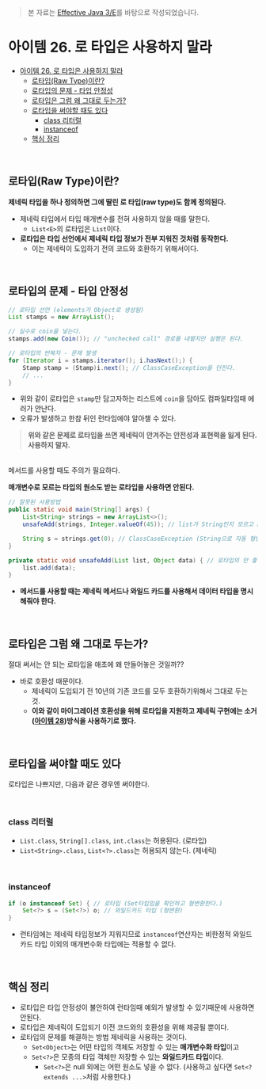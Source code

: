 > 본 자료는 [Effective Java 3/E]()를 바탕으로 작성되었습니다.

# 아이템 26. 로 타입은 사용하지 말라

- [아이템 26. 로 타입은 사용하지 말라](#아이템-26-로-타입은-사용하지-말라)
  - [로타입(Raw Type)이란?](#로타입raw-type이란)
  - [로타입의 문제 - 타입 안정성](#로타입의-문제---타입-안정성)
  - [로타입은 그럼 왜 그대로 두는가?](#로타입은-그럼-왜-그대로-두는가)
  - [로타입을 써야할 때도 있다](#로타입을-써야할-때도-있다)
    - [class 리터럴](#class-리터럴)
    - [instanceof](#instanceof)
  - [핵심 정리](#핵심-정리)

<br>

## 로타입(Raw Type)이란?
**제네릭 타입을 하나 정의하면 그에 딸린 로 타입(raw type)도 함께 정의된다.**
* 제네릭 타입에서 타입 매개변수를 전혀 사용하지 않을 때를 말한다.
  * `List<E>`의 로타입은 `List`이다.
* **로타입은 타입 선언에서 제네릭 타입 정보가 전부 지워진 것처럼 동작한다.**
  * 이는 제네릭이 도입하기 전의 코드와 호환하기 위해서이다.

<br>

## 로타입의 문제 - 타입 안정성

```java
// 로타입 선언 (elements가 Object로 생성됨)
List stamps = new ArrayList();

// 실수로 coin을 넣는다.
stamps.add(new Coin()); // "unchecked call" 경로를 내뱉지만 실행은 된다.

// 로타입의 반복자 - 문제 발생
for (Iterator i = stamps.iterator(); i.hasNext();) {
    Stamp stamp = (Stamp)i.next(); // ClassCaseException을 던진다.
    // ...
}
```
* 위와 같이 로타입은 `stamp`만 담고자하는 리스트에 `coin`을 담아도 컴파일타임때 에러가 안난다.
* 오류가 발생하고 한참 뒤인 런타임에야 알아챌 수 있다.
> **위와 같은 문제로 로타입을 쓰면 제네릭이 안겨주는 안전성과 표현력을 잃게 된다. 사용하지 말자.**

<br>
메서드를 사용할 때도 주의가 필요하다.

**매개변수로 모르는 타입의 원소도 받는 로타입을 사용하면 안된다.**

```java
// 잘못된 사용방법
public static void main(String[] args) {
    List<String> strings = new ArrayList<>();
    unsafeAdd(strings, Integer.valueOf(45)); // list가 String인지 모르고 add하게 된다.

    String s = strings.get(0); // ClassCaseException (String으로 자동 형변환을 시도하다가 예외 발생)
}

private static void unsafeAdd(List list, Object data) { // 로타입의 안 좋은 예시
    list.add(data);
}
```
* **메서드를 사용할 때는 제네릭 메서드나 와일드 카드를 사용해서 데이터 타입을 명시해줘야 한다.**

<br>

## 로타입은 그럼 왜 그대로 두는가?
절대 써서는 안 되는 로타입을 애초에 왜 만들어놓은 것일까??
* 바로 호환성 때문이다.
  * 제네릭이 도입되기 전 10년의 기존 코드를 모두 호환하기위해서 그대로 두는 것.
  * **이와 같이 마이그레이션 호환성을 위해 로타입을 지원하고 제네릭 구현에는 소거([아이템 28](./item28.md))방식을 사용하기로 했다.**

<br>

## 로타입을 써야할 때도 있다
로타입은 나쁘지만, 다음과 같은 경우엔 써야한다.

<br>

### class 리터럴
* `List.class`, `String[].class`, `int.class`는 허용된다. (로타입)
* `List<String>.class`, `List<?>.class`는 허용되지 않는다. (제네릭)

<br>

### instanceof
```java
if (o instanceof Set) { // 로타입 (Set타입임을 확인하고 형변환한다.)
    Set<?> s = (Set<?>) o; // 와일드카드 타입 (형변환)
}
```
* 런타임에는 제네릭 타입정보가 지워지므로 `instanceof`연산자는 비한정적 와일드카드 타입 이외의 매개변수화 타입에는 적용할 수 없다.

<br>

## 핵심 정리
* 로타입은 타입 안정성이 불안하여 런타임때 예외가 발생할 수 있기때문에 사용하면 안된다.
* 로타입은 제네릭이 도입되기 이전 코드와의 호환성을 위해 제공될 뿐이다.
* 로타입의 문제를 해결하는 방법 제네릭을 사용하는 것이다.
  * `Set<Object>`는 어떤 타입의 객체도 저장할 수 있는 **매개변수화 타입**이고
  * `Set<?>`은 모종의 타입 객체만 저장할 수 있는 **와일드카드 타입**이다.
    * `Set<?>`은 null 외에는 어떤 원소도 넣을 수 없다.  (사용하고 싶다면 `Set<? extends ...>`처럼 사용한다.)